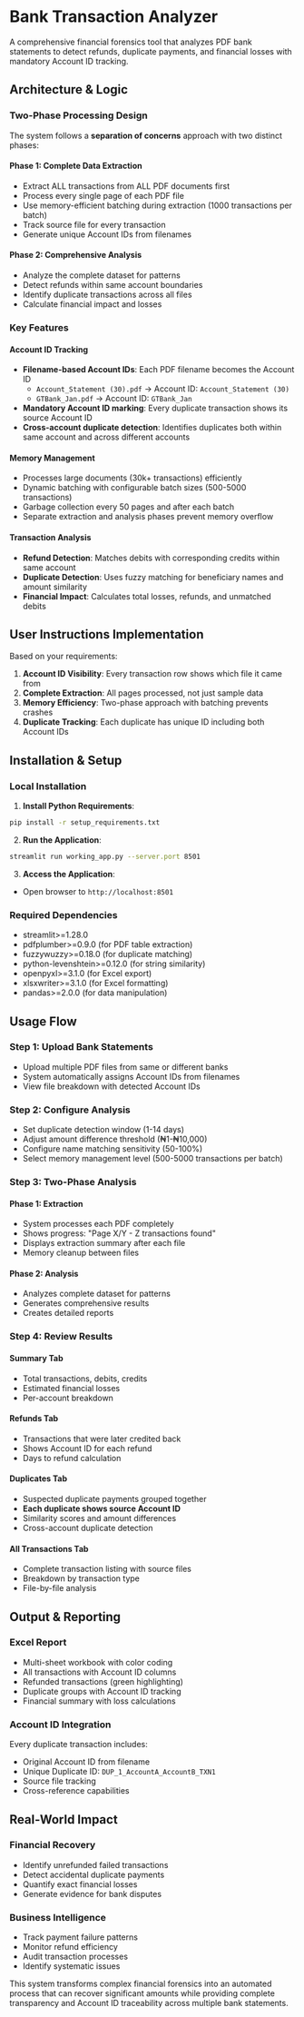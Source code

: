 # Bank Transaction Analyzer

A comprehensive financial forensics tool that analyzes PDF bank statements to detect refunds, duplicate payments, and financial losses with mandatory Account ID tracking.

## Architecture & Logic

### Two-Phase Processing Design

The system follows a **separation of concerns** approach with two distinct phases:

#### Phase 1: Complete Data Extraction
- Extract ALL transactions from ALL PDF documents first
- Process every single page of each PDF file
- Use memory-efficient batching during extraction (1000 transactions per batch)
- Track source file for every transaction
- Generate unique Account IDs from filenames

#### Phase 2: Comprehensive Analysis
- Analyze the complete dataset for patterns
- Detect refunds within same account boundaries
- Identify duplicate transactions across all files
- Calculate financial impact and losses

### Key Features

#### Account ID Tracking
- **Filename-based Account IDs**: Each PDF filename becomes the Account ID
  - `Account_Statement (30).pdf` → Account ID: `Account_Statement (30)`
  - `GTBank_Jan.pdf` → Account ID: `GTBank_Jan`
- **Mandatory Account ID marking**: Every duplicate transaction shows its source Account ID
- **Cross-account duplicate detection**: Identifies duplicates both within same account and across different accounts

#### Memory Management
- Processes large documents (30k+ transactions) efficiently
- Dynamic batching with configurable batch sizes (500-5000 transactions)
- Garbage collection every 50 pages and after each batch
- Separate extraction and analysis phases prevent memory overflow

#### Transaction Analysis
- **Refund Detection**: Matches debits with corresponding credits within same account
- **Duplicate Detection**: Uses fuzzy matching for beneficiary names and amount similarity
- **Financial Impact**: Calculates total losses, refunds, and unmatched debits

## User Instructions Implementation

Based on your requirements:

1. **Account ID Visibility**: Every transaction row shows which file it came from
2. **Complete Extraction**: All pages processed, not just sample data
3. **Memory Efficiency**: Two-phase approach with batching prevents crashes
4. **Duplicate Tracking**: Each duplicate has unique ID including both Account IDs

## Installation & Setup

### Local Installation

1. **Install Python Requirements**:
```bash
pip install -r setup_requirements.txt
```

2. **Run the Application**:
```bash
streamlit run working_app.py --server.port 8501
```

3. **Access the Application**:
- Open browser to `http://localhost:8501`

### Required Dependencies
- streamlit>=1.28.0
- pdfplumber>=0.9.0 (for PDF table extraction)
- fuzzywuzzy>=0.18.0 (for duplicate matching)
- python-levenshtein>=0.12.0 (for string similarity)
- openpyxl>=3.1.0 (for Excel export)
- xlsxwriter>=3.1.0 (for Excel formatting)
- pandas>=2.0.0 (for data manipulation)

## Usage Flow

### Step 1: Upload Bank Statements
- Upload multiple PDF files from same or different banks
- System automatically assigns Account IDs from filenames
- View file breakdown with detected Account IDs

### Step 2: Configure Analysis
- Set duplicate detection window (1-14 days)
- Adjust amount difference threshold (₦1-₦10,000)
- Configure name matching sensitivity (50-100%)
- Select memory management level (500-5000 transactions per batch)

### Step 3: Two-Phase Analysis

#### Phase 1: Extraction
- System processes each PDF completely
- Shows progress: "Page X/Y - Z transactions found"
- Displays extraction summary after each file
- Memory cleanup between files

#### Phase 2: Analysis
- Analyzes complete dataset for patterns
- Generates comprehensive results
- Creates detailed reports

### Step 4: Review Results

#### Summary Tab
- Total transactions, debits, credits
- Estimated financial losses
- Per-account breakdown

#### Refunds Tab
- Transactions that were later credited back
- Shows Account ID for each refund
- Days to refund calculation

#### Duplicates Tab
- Suspected duplicate payments grouped together
- **Each duplicate shows source Account ID**
- Similarity scores and amount differences
- Cross-account duplicate detection

#### All Transactions Tab
- Complete transaction listing with source files
- Breakdown by transaction type
- File-by-file analysis

## Output & Reporting

### Excel Report
- Multi-sheet workbook with color coding
- All transactions with Account ID columns
- Refunded transactions (green highlighting)
- Duplicate groups with Account ID tracking
- Financial summary with loss calculations

### Account ID Integration
Every duplicate transaction includes:
- Original Account ID from filename
- Unique Duplicate ID: `DUP_1_AccountA_AccountB_TXN1`
- Source file tracking
- Cross-reference capabilities

## Real-World Impact

### Financial Recovery
- Identify unrefunded failed transactions
- Detect accidental duplicate payments
- Quantify exact financial losses
- Generate evidence for bank disputes

### Business Intelligence
- Track payment failure patterns
- Monitor refund efficiency
- Audit transaction processes
- Identify systematic issues

This system transforms complex financial forensics into an automated process that can recover significant amounts while providing complete transparency and Account ID traceability across multiple bank statements.